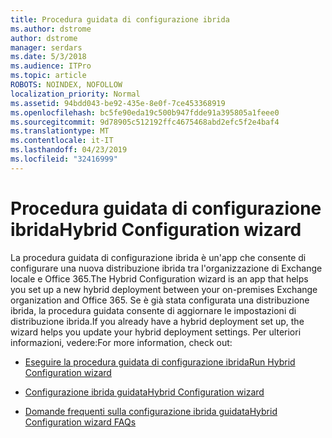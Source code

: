 ```yaml
---
title: Procedura guidata di configurazione ibrida
ms.author: dstrome
author: dstrome
manager: serdars
ms.date: 5/3/2018
ms.audience: ITPro
ms.topic: article
ROBOTS: NOINDEX, NOFOLLOW
localization_priority: Normal
ms.assetid: 94bdd043-be92-435e-8e0f-7ce453368919
ms.openlocfilehash: bc5fe90eda19c500b947fdde91a395805a1feee0
ms.sourcegitcommit: 9d78905c512192ffc4675468abd2efc5f2e4baf4
ms.translationtype: MT
ms.contentlocale: it-IT
ms.lasthandoff: 04/23/2019
ms.locfileid: "32416999"
---
```

# <a name="hybrid-configuration-wizard"></a><span data-ttu-id="27bc3-102">Procedura guidata di configurazione ibrida</span><span class="sxs-lookup"><span data-stu-id="27bc3-102">Hybrid Configuration wizard</span></span>

<span data-ttu-id="27bc3-103">La procedura guidata di configurazione ibrida è un'app che consente di configurare una nuova distribuzione ibrida tra l'organizzazione di Exchange locale e Office 365.</span><span class="sxs-lookup"><span data-stu-id="27bc3-103">The Hybrid Configuration wizard is an app that helps you set up a new hybrid deployment between your on-premises Exchange organization and Office 365.</span></span> <span data-ttu-id="27bc3-104">Se è già stata configurata una distribuzione ibrida, la procedura guidata consente di aggiornare le impostazioni di distribuzione ibrida.</span><span class="sxs-lookup"><span data-stu-id="27bc3-104">If you already have a hybrid deployment set up, the wizard helps you update your hybrid deployment settings.</span></span> <span data-ttu-id="27bc3-105">Per ulteriori informazioni, vedere:</span><span class="sxs-lookup"><span data-stu-id="27bc3-105">For more information, check out:</span></span>
  
- [<span data-ttu-id="27bc3-106">Eseguire la procedura guidata di configurazione ibrida</span><span class="sxs-lookup"><span data-stu-id="27bc3-106">Run Hybrid Configuration wizard</span></span>](https://technet.microsoft.com/library/mt595788%28v=exchg.150%29.aspx)
    
- [<span data-ttu-id="27bc3-107">Configurazione ibrida guidata</span><span class="sxs-lookup"><span data-stu-id="27bc3-107">Hybrid Configuration wizard</span></span>](https://technet.microsoft.com/library/hh529921%28v=exchg.150%29.aspx)
    
- [<span data-ttu-id="27bc3-108">Domande frequenti sulla configurazione ibrida guidata</span><span class="sxs-lookup"><span data-stu-id="27bc3-108">Hybrid Configuration wizard FAQs</span></span>](https://technet.microsoft.com/library/mt488940%28v=exchg.150%29.aspx)
    

